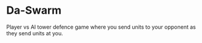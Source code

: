 # Da-Swarm
Player vs AI tower defence game where you send units to your opponent as they send units at you.
